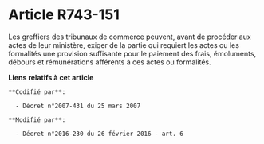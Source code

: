 # Article R743-151

Les greffiers des tribunaux de commerce peuvent, avant de procéder aux actes de leur ministère, exiger de la partie qui
requiert les actes ou les formalités une provision suffisante pour le paiement des frais, émoluments, débours et
rémunérations afférents à ces actes ou formalités.

**Liens relatifs à cet article**

	**Codifié par**:

	  - Décret n°2007-431 du 25 mars 2007

	**Modifié par**:

	  - Décret n°2016-230 du 26 février 2016 - art. 6
